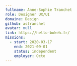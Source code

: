 ```yaml
---
fullname: Anne-Sophie Tranchet
role: Designer UX/UI
domaine: Design
github: astranchet
avatar: null
link: https://hello-bokeh.fr/
missions:
  - start: 2020-03-17
    end: 2021-09-01
    status: independent
    employer: Octo
---
```

